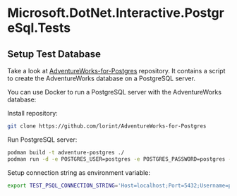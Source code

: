 # Microsoft.DotNet.Interactive.PostgreSql.Tests

## Setup Test Database

Take a look at [AdventureWorks-for-Postgres](https://github.com/lorint/AdventureWorks-for-Postgres) repository. It contains a script to create the AdventureWorks database on a PostgreSQL server.

You can use Docker to run a PostgreSQL server with the AdventureWorks database:

Install repository:

```bash
git clone https://github.com/lorint/AdventureWorks-for-Postgres
```

Run PostgreSQL server:

```bash
podman build -t adventure-postgres ./
podman run -d -e POSTGRES_USER=postgres -e POSTGRES_PASSWORD=postgres -p 5432:5432 adventure-postgres
```

Setup connection string as environment variable:

```bash
export TEST_PSQL_CONNECTION_STRING='Host=localhost;Port=5432;Username=postgres;Password=postgres;Database=Adventureworks'
```